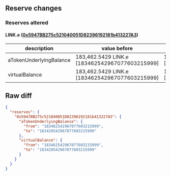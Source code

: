 ## Reserve changes

### Reserves altered

#### LINK.e ([0x5947BB275c521040051D82396192181b413227A3](https://snowtrace.io/address/0x5947BB275c521040051D82396192181b413227A3))

| description | value before | value after |
| --- | --- | --- |
| aTokenUnderlyingBalance | 183,462.5429 LINK.e [183462542967077603215999] | 183,420.5429 LINK.e [183420542967077603215999] |
| virtualBalance | 183,462.5429 LINK.e [183462542967077603215999] | 183,420.5429 LINK.e [183420542967077603215999] |


## Raw diff

```json
{
  "reserves": {
    "0x5947BB275c521040051D82396192181b413227A3": {
      "aTokenUnderlyingBalance": {
        "from": "183462542967077603215999",
        "to": "183420542967077603215999"
      },
      "virtualBalance": {
        "from": "183462542967077603215999",
        "to": "183420542967077603215999"
      }
    }
  }
}
```
